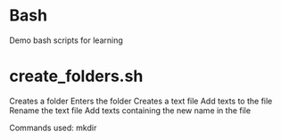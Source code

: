 # Bash
Demo bash scripts for learning
 
# create_folders.sh
Creates a folder
Enters the folder
Creates a text file
Add texts to the file
Rename the text file
Add texts containing the new name in the file

Commands used:
mkdir

